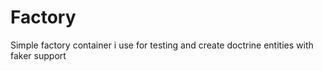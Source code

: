 # Factory

Simple factory container i use for testing and create doctrine entities with faker support